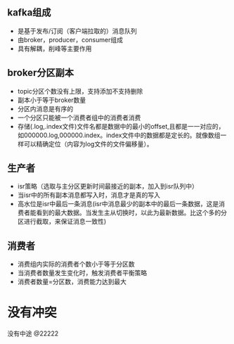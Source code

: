## kafka组成
- 是基于发布/订阅（客户端拉取的）消息队列
- 由broker，producer，consumer组成
- 具有解耦，削峰等主要作用

## broker分区副本
- topic分区个数没有上限，支持添加不支持删除
- 副本小于等于broker数量
- 分区内消息是有序的
- 一个分区只能被一个消费者组中的消费者消费
- 存储(.log,.index文件)文件名都是数据中的最小的offset,且都是一一对应的，如000000.log,000000.index。index文件中的数据都是定长的。就像数组一样可以精确定位（内容为log文件的文件偏移量）。


## 生产者
- isr策略（选取与主分区更新时间最接近的副本，加入到isr队列中）
- 当isr中的所有副本消息都写入时，消息才是真的写入
- 高水位是isr中最后一条消息(isr中消息最少的副本中的最后一条数据，这是消费者能看到的最大数据。当发生主从切换时，以此为最新数据。比这个多的分区进行截取，来保证消息一致性)


## 消费者
- 消费组内实际的消费者个数小于等于分区数
- 当消费者数量发生变化时，触发消费者平衡策略
- 消费者数量=分区数，消费能力达到最大

# 没有冲突
没有中途
@22222